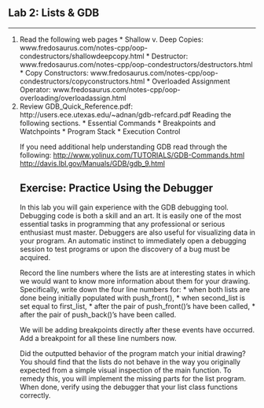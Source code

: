 Lab 2: Lists & GDB
------------------
------------------

<ol>
  <li> Read the following web pages
  	* Shallow v. Deep Copies: www.fredosaurus.com/notes-cpp/oop-condestructors/shallowdeepcopy.html
  	* Destructor: www.fredosaurus.com/notes-cpp/oop-condestructors/destructors.html
  	* Copy Constructors: www.fredosaurus.com/notes-cpp/oop-condestructors/copyconstructors.html
  	* Overloaded Assignment Operator: www.fredosaurus.com/notes-cpp/oop-overloading/overloadassign.html
  </li>

  <li> Review GDB_Quick_Reference.pdf:
  		http://users.ece.utexas.edu/~adnan/gdb-refcard.pdf
		Reading the following sections.
			* Essential Commands
			* Breakpoints and Watchpoints
			* Program Stack
			* Execution Control
	</li>
	
If you need additional help understanding GDB read through the following:
	http://www.yolinux.com/TUTORIALS/GDB-Commands.html
	http://davis.lbl.gov/Manuals/GDB/gdb_9.html
	
Exercise: Practice Using the Debugger
-------------------------------------

In this lab you will gain experience with the GDB debugging tool. Debugging code is both
a skill and an art. It is easily one of the most essential tasks in programming that any
professional or serious enthusiast must master. Debuggers are also useful for visualizing
data in your program. An automatic instinct to immediately open a debugging session to
test programs or upon the discovery of a bug must be acquired.


Record the line numbers where the lists are at interesting states in which we would want to know more information about
them for your drawing. Specifically, write down the four line numbers for:
	* when both lists are done being initially populated with push_front(),
	* when second_list is set equal to first_list,
	* after the pair of push_front()’s have been called,
	* after the pair of push_back()’s have been called.

We will be adding breakpoints directly after these events have occurred. Add a
breakpoint for all these line numbers now. 

Did the outputted behavior of the program match your initial drawing? You should find
that the lists do not behave in the way you originally expected from a simple visual
inspection of the main function. To remedy this, you will implement the missing parts for
the list program. When done, verify using the debugger that your list class functions
correctly.
